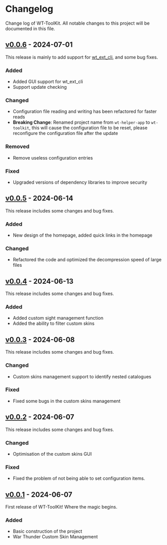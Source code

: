# Changelog

Change log of WT-ToolKit. All notable changes to this project will be documented in this file.

<!--

## Unreleased

### Added

### Changed

### Removed

### Fixed

-->

## [v0.0.6] - 2024-07-01

This release is mainly to add support for [wt_ext_cli](https://github.com/Warthunder-Open-Source-Foundation/wt_ext_cli), and some bug fixes.

### Added

- Added GUI support for wt_ext_cli
- Support update checking

### Changed

- Configuration file reading and writing has been refactored for faster reads
- **Breaking Change**: Renamed project name from `wt-helper-app` to `wt-toolkit`, this will cause the configuration file to be reset, please reconfigure the configuration file after the update

### Removed

- Remove useless configuration entries

### Fixed

- Upgraded versions of dependency libraries to improve security

## [v0.0.5] - 2024-06-14

This release includes some changes and bug fixes.

### Added

- New design of the homepage, added quick links in the homepage

### Changed

- Refactored the code and optimized the decompression speed of large files

## [v0.0.4] - 2024-06-13

This release includes some changes and bug fixes.

### Added

- Added custom sight management function
- Added the ability to filter custom skins

## [v0.0.3] - 2024-06-08

This release includes some changes and bug fixes.

### Changed

- Custom skins management support to identify nested catalogues

### Fixed

- Fixed some bugs in the custom skins management

## [v0.0.2] - 2024-06-07

This release includes some changes and bug fixes.

### Changed

- Optimisation of the custom skins GUI

### Fixed

- Fixed the problem of not being able to set configuration items.

## [v0.0.1] - 2024-06-07

First release of WT-ToolKit! Where the magic begins.

### Added

- Basic construction of the project
- War Thunder Custom Skin Management

[v0.0.6]: https://github.com/axiangcoding/WT-Toolkit/compare/v0.0.5...v0.0.6
[v0.0.5]: https://github.com/axiangcoding/WT-Toolkit/compare/v0.0.4...v0.0.5
[v0.0.4]: https://github.com/axiangcoding/WT-Toolkit/compare/v0.0.3...v0.0.4
[v0.0.3]: https://github.com/axiangcoding/WT-Toolkit/compare/v0.0.2...v0.0.3
[v0.0.2]: https://github.com/axiangcoding/WT-Toolkit/compare/v0.0.1...v0.0.2
[v0.0.1]: https://github.com/axiangcoding/WT-Toolkit/tree/v0.0.1